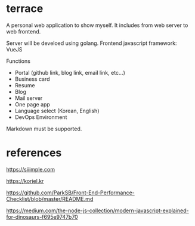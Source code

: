 # terrace
A personal web application to show myself. It includes from web server to web frontend.

Server will be develoed using golang.
Frontend javascript framework: VueJS

Functions
 - Portal (github link, blog link, email link, etc...)
 - Business card
 - Resume
 - Blog
 - Mail server
 - One page app
 - Language select (Korean, English)
 - DevOps Environment
 
 Markdown must be supported.

# references

https://siiimple.com

https://koriel.kr

https://github.com/ParkSB/Front-End-Performance-Checklist/blob/master/README.md

https://medium.com/the-node-js-collection/modern-javascript-explained-for-dinosaurs-f695e9747b70
